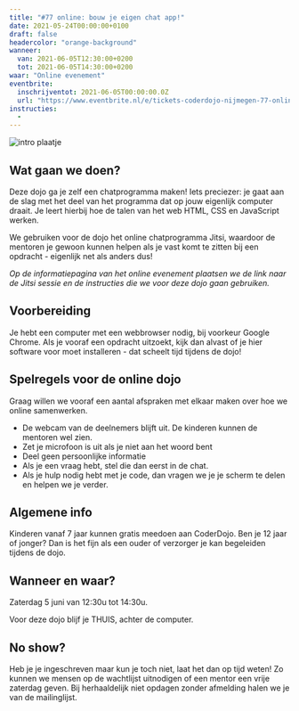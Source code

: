 ```yaml
---
title: "#77 online: bouw je eigen chat app!"
date: 2021-05-24T00:00:00+0100
draft: false
headercolor: "orange-background"
wanneer: 
  van: 2021-06-05T12:30:00+0200
  tot: 2021-06-05T14:30:00+0200
waar: "Online evenement"
eventbrite:
  inschrijventot: 2021-06-05T00:00:00.0Z
  url: "https://www.eventbrite.nl/e/tickets-coderdojo-nijmegen-77-online-bouw-je-eigen-chat-app-156464853589"
instructies:
  - 
---
```


![intro plaatje](https://img.evbuc.com/https%3A%2F%2Fcdn.evbuc.com%2Fimages%2F136353899%2F187233351803%2F1%2Foriginal.20210524-081913?w=480&auto=format%2Ccompress&q=75&sharp=10&rect=0%2C0%2C3150%2C1575&s=cf0c8964f9f12fe67f9cefc919343cff)




## Wat gaan we doen?


Deze dojo ga je zelf een chatprogramma maken! Iets preciezer: je gaat aan de slag met het deel van het programma dat op jouw eigenlijk computer draait. Je leert hierbij hoe de talen van het web HTML, CSS en JavaScript werken.

<!--more-->



We gebruiken voor de dojo het online chatprogramma Jitsi, waardoor de mentoren je gewoon kunnen helpen als je vast komt te zitten bij een opdracht - eigenlijk net als anders dus!


<em>Op de informatiepagina van het online evenement plaatsen we de link naar de Jitsi sessie en de instructies die we voor deze dojo gaan gebruiken.</em>

## Voorbereiding


Je hebt een computer met een webbrowser nodig, bij voorkeur Google Chrome. Als je vooraf een opdracht uitzoekt, kijk dan alvast of je hier software voor moet installeren - dat scheelt tijd tijdens de dojo!

## Spelregels voor de online dojo


Graag willen we vooraf een aantal afspraken met elkaar maken over hoe we online samenwerken.

 - De webcam van de deelnemers blijft uit. De kinderen kunnen de mentoren wel zien.
 - Zet je microfoon is uit als je niet aan het woord bent
 - Deel geen persoonlijke informatie
 - Als je een vraag hebt, stel die dan eerst in de chat.
 - Als je hulp nodig hebt met je code, dan vragen we je je scherm te delen en helpen we je verder.

## Algemene info


Kinderen vanaf 7 jaar kunnen gratis meedoen aan CoderDojo. Ben je 12 jaar of jonger? Dan is het fijn als een ouder of verzorger je kan begeleiden tijdens de dojo.

## Wanneer en waar?


Zaterdag 5 juni van 12:30u tot 14:30u.


Voor deze dojo blijf je THUIS, achter de computer.

## No show?


Heb je je ingeschreven maar kun je toch niet, laat het dan op tijd weten! Zo kunnen we mensen op de wachtlijst uitnodigen of een mentor een vrije zaterdag geven. Bij herhaaldelijk niet opdagen zonder afmelding halen we je van de mailinglijst.

